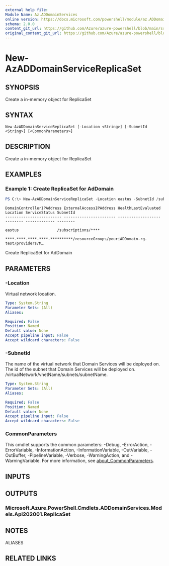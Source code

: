 ```yaml
---
external help file: 
Module Name: Az.ADDomainServices
online version: https://docs.microsoft.com/powershell/module/az.ADDomainServices/new-AzADDomainServiceReplicaSet
schema: 2.0.0
content_git_url: https://github.com/Azure/azure-powershell/blob/main/src/ADDomainServices/help/New-AzADDomainServiceReplicaSet.md
original_content_git_url: https://github.com/Azure/azure-powershell/blob/main/src/ADDomainServices/help/New-AzADDomainServiceReplicaSet.md
---
```


# New-AzADDomainServiceReplicaSet

## SYNOPSIS
Create a in-memory object for ReplicaSet

## SYNTAX

```
New-AzADDomainServiceReplicaSet [-Location <String>] [-SubnetId <String>] [<CommonParameters>]
```

## DESCRIPTION
Create a in-memory object for ReplicaSet

## EXAMPLES

### Example 1: Create ReplicaSet for AdDomain
```powershell
PS C:\> New-AzADDomainServiceReplicaSet -Location eastus -SubnetId /subscriptions/**********-****-****-****-****-**********/resourceGroups/youriADDomain-rg-test/providers/Microsoft.Network/virtualNetworks/yourinttest/subnets/default
```

```output
DomainControllerIPAddress ExternalAccessIPAddress HealthLastEvaluated Location ServiceStatus SubnetId
------------------------- ----------------------- ------------------- -------- ------------- --------
                                                                      eastus                 /subscriptions/****
                                                                      ****-****-****-****-**********/resourceGroups/youriADDomain-rg-test/providers/M…
```

Create ReplicaSet for AdDomain

## PARAMETERS

### -Location
Virtual network location.

```yaml
Type: System.String
Parameter Sets: (All)
Aliases:

Required: False
Position: Named
Default value: None
Accept pipeline input: False
Accept wildcard characters: False
```

### -SubnetId
The name of the virtual network that Domain Services will be deployed on.
The id of the subnet that Domain Services will be deployed on.
/virtualNetwork/vnetName/subnets/subnetName.

```yaml
Type: System.String
Parameter Sets: (All)
Aliases:

Required: False
Position: Named
Default value: None
Accept pipeline input: False
Accept wildcard characters: False
```

### CommonParameters
This cmdlet supports the common parameters: -Debug, -ErrorAction, -ErrorVariable, -InformationAction, -InformationVariable, -OutVariable, -OutBuffer, -PipelineVariable, -Verbose, -WarningAction, and -WarningVariable. For more information, see [about_CommonParameters](http://go.microsoft.com/fwlink/?LinkID=113216).

## INPUTS

## OUTPUTS

### Microsoft.Azure.PowerShell.Cmdlets.ADDomainServices.Models.Api202001.ReplicaSet

## NOTES

ALIASES

## RELATED LINKS

